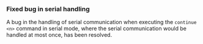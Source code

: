 ### Fixed bug in serial handling

A bug in the handling of serial communication when executing the `continue <n>` command in serial mode,
where the serial communication would be handled at most once, has been resolved.

